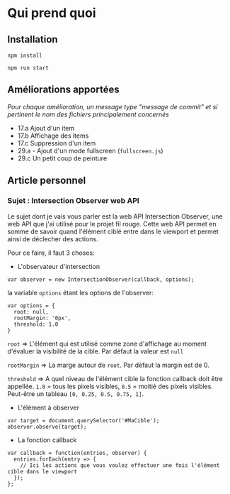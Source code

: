 # Qui prend quoi

## Installation

`npm install`

`npm run start`

## Améliorations apportées

_Pour chaque amélioration, un message type "message de commit" et si pertinent le nom des fichiers principalement concernés_

- 17.a Ajout d'un item
- 17.b Affichage des items
- 17.c Suppression d'un item
- 29.a - Ajout d'un mode fullscreen (`fullscreen.js`)
- 29.c Un petit coup de peinture

## Article personnel

### Sujet : Intersection Observer web API

Le sujet dont je vais vous parler est la web API Intersection Observer, une web API que j'ai utilisé pour le projet fil rouge.
Cette web API permet en somme de savoir quand l'élément ciblé entre dans le viewport et permet ainsi de déclecher des actions.

Pour ce faire, il faut 3 choses:

- L'observateur d'intersection

```
var observer = new IntersectionObserver(callback, options);
```

la variable `options` étant les options de l'observer:

```
var options = {
  root: null,
  rootMargin: '0px',
  threshold: 1.0
}
```

`root` => L'élément qui est utilisé comme zone d'affichage au moment d'évaluer la visibilité de la cible. Par défaut la valeur est `null`

`rootMargin` => La marge autour de `root`. Par défaut la margin est de 0.

`threshold` => A quel niveau de l'élément cible la fonction callback doit être appellée. `1.0` = tous les pixels visibles, `0.5` = moitié des pixels visibles. Peut-être un tableau `[0, 0.25, 0.5, 0.75, 1]`.

- L'élément à observer 

```
var target = document.querySelector('#MaCible');
observer.observe(target);
```

- La fonction callback

```
var callback = function(entries, observer) { 
  entries.forEach(entry => {
    // Ici les actions que vous voulez effectuer une fois l'élément cible dans le viewport
  });
};
```
